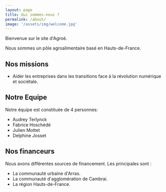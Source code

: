 ```yaml
---
layout: page
title: Qui sommes-nous ?
permalink: /about/
image: '/assets/img/welcome.jpg'
---
```


Bienvenue sur le site d'Agroé.

Nous sommes un pôle agroalimentaire basé en Hauts-de-France.



## Nos missions

- Aider les entreprises dans les transitions face à la révolution numérique et sociétale.

## Notre Equipe

Notre équipe est constituée de 4 personnes:
- Audrey Terlynck
- Fabrice Hoschédé
- Julien Mottet
- Delphine Josset

## Nos financeurs

Nous avons différentes sources de financement. Les principales sont :
- La communauté urbaine d'Arras.
- La communauté d'agglomération de Cambrai.
- La région Hauts-de-France.





